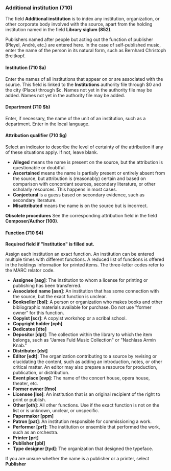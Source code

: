 ### Additional institution (710)

The field **Additional institution** is to index any institution, organization, or other corporate body involved with the source, apart from the holding institution named in the field **Library siglum (852)**.

Publishers named after people but acting out the function of publisher (Pleyel, André, etc.) are entered here. In the case of self-published music, enter the name of the person in its natural form, such as Bernhard Christoph Breitkopf.

#### Institution (710 $a)

Enter the names of all institutions that appear on or are associated with the source. This field is linked to the **Institutions** authority file through $0 and the city (Place) through $c. Names not yet in the authority file may be added. Names not yet in the authority file may be added.

#### Department (710 $b)

Enter, if necessary, the name of the unit of an institution, such as a department. Enter in the local language.

#### Attribution qualifier (710 $g)

Select an indicator to describe the level of certainty of the attribution if any of these situations apply. If not, leave blank.

- **Alleged** means the name is present on the source, but the attribution is questionable or doubtful.
- **Ascertained** means the name is partially present or entirely absent from the source, but attribution is (reasonably) certain and based on comparison with concordant sources, secondary literature, or other scholarly resources. This happens in most cases.
- **Conjectural** is a guess based on secondary evidence, such as secondary literature.
- **Misattributed** means the name is on the source but is incorrect.

**Obsolete procedures** See the corresponding attribution field in the field **Composer/Author (100)**.

#### Function (710 $4)

**Required field if "Institution" is filled out.**

Assign each institution an exact function. An institution can be entered multiple times with different functions. A reduced list of functions is offered in the holdings information for printed items. The three-letter codes refer to the MARC relator code.

- **Assignee [asg]**: The institution to whom a license for printing or publishing has been transferred.
- **Associated name [asn]**: An institution that has some connection with the source, but the exact function is unclear.
- **Bookseller [bsl]**: A person or organization who makes books and other bibliographic materials available for purchase. Do not use "former owner" for this function.
- **Copyist [scr]**: A copyist workshop or a scribal school.
- **Copyright holder [cph]**
- **Dedicatee [dte]**
- **Depositor [dpt]**: The collection within the library to which the item belongs, such as "James Fuld Music Collection" or "Nachlass Armin Knab."
- **Distributor [dst]**
- **Editor [edt]**: The organization contributing to a source by revising or elucidating the content, such as adding an introduction, notes, or other critical matter. An editor may also prepare a resource for production, publication, or distribution.
- **Event place [evp]**: The name of the concert house, opera house, theater, etc.
- **Former owner [fmo]**
- **Licensee [lse]**: An institution that is an original recipient of the right to print or publish.
- **Other [oth]**: All other functions. Use if the exact function is not on the list or is unknown, unclear, or unspecific.
- **Papermaker [ppm]**
- **Patron [pat]**: An institution responsible for commissioning a work.
- **Performer [prf]**: The institution or ensemble that performed the work, such as an orchestra.
- **Printer [prt]**
- **Publisher [pbl]**
- **Type designer [tyd]**: The organization that designed the typeface.

If you are unsure whether the name is a publisher or a printer, select **Publisher**
